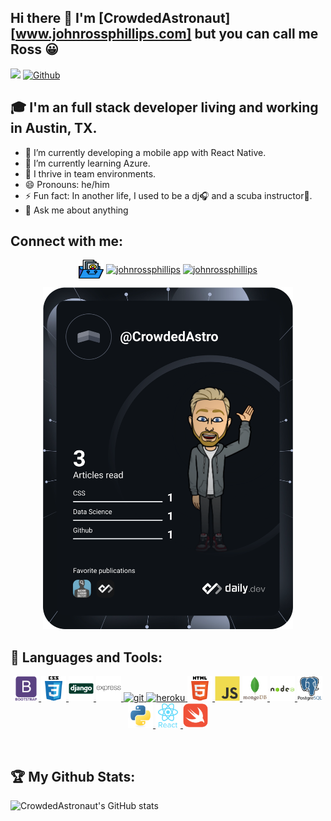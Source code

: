 ## Hi there 👋 I'm [CrowdedAstronaut][www.johnrossphillips.com] but you can call me Ross 😀

![](https://visitor-badge.laobi.icu/badge?page_id=CrowdedAstronaut.CrowdedAstronaut) [![Github](https://img.shields.io/github/followers/CrowdedAstronaut?label=Followers&logo=Github)](https://github.com/CrowdedAstronaut)


## 🎓 I'm an full stack developer living and working in Austin, TX.

- 🔭 I’m currently developing a mobile app with React Native.
- 🌱 I’m currently learning Azure.
- 👯 I thrive in team environments.
- 😄 Pronouns: he/him
- ⚡ Fun fact: In another life, I used to be a dj🎧 and a scuba instructor🤿.
- 💬 Ask me about anything


## Connect with me:

<p align="center">
  <a href="https://johnrossphillips.com" target="blank"><img align="center" src="./icons/portfolio.png" alt="johnrossphillips.com" height="30" width="40" /></a>
<a href="https://www.linkedin.com/in/johnrossphillips" target="blank"><img align="center" src="https://raw.githubusercontent.com/rahuldkjain/github-profile-readme-generator/master/src/images/icons/Social/linked-in-alt.svg" alt="johnrossphillips" height="30" width="40" /></a>
<a href="https://instagram.com/johnrossphillips" target="blank"><img align="center" src="https://raw.githubusercontent.com/rahuldkjain/github-profile-readme-generator/master/src/images/icons/Social/instagram.svg" alt="johnrossphillips" height="30" width="40" /></a>
</p>

<p align="center"><a href="https://app.daily.dev/DailyDevTips"><img src="https://github.com/CrowdedAstronaut/CrowdedAstronaut/blob/main/devcard.svg" width="400" alt="Ross Phillips' Dev Card"/></a></p>

## 🧰 Languages and Tools:

<p align="center"> <a href="https://getbootstrap.com" target="_blank"> <img src="https://raw.githubusercontent.com/devicons/devicon/master/icons/bootstrap/bootstrap-plain-wordmark.svg" alt="bootstrap" width="40" height="40"/> </a> <a href="https://www.w3schools.com/css/" target="_blank"> <img src="https://raw.githubusercontent.com/devicons/devicon/master/icons/css3/css3-original-wordmark.svg" alt="css3" width="40" height="40"/> </a> <a href="https://www.djangoproject.com/" target="_blank"> <img src="https://raw.githubusercontent.com/devicons/devicon/master/icons/django/django-original.svg" alt="django" width="40" height="40"/> </a> <a href="https://expressjs.com" target="_blank"> <img src="https://raw.githubusercontent.com/devicons/devicon/master/icons/express/express-original-wordmark.svg" alt="express" width="40" height="40"/> </a> <a href="https://git-scm.com/" target="_blank"> <img src="https://www.vectorlogo.zone/logos/git-scm/git-scm-icon.svg" alt="git" width="40" height="40"/> </a> <a href="https://heroku.com" target="_blank"> <img src="https://www.vectorlogo.zone/logos/heroku/heroku-icon.svg" alt="heroku" width="40" height="40"/> </a> <a href="https://www.w3.org/html/" target="_blank"> <img src="https://raw.githubusercontent.com/devicons/devicon/master/icons/html5/html5-original-wordmark.svg" alt="html5" width="40" height="40"/> </a> <a href="https://developer.mozilla.org/en-US/docs/Web/JavaScript" target="_blank"> <img src="https://raw.githubusercontent.com/devicons/devicon/master/icons/javascript/javascript-original.svg" alt="javascript" width="40" height="40"/> </a> <a href="https://www.mongodb.com/" target="_blank"> <img src="https://raw.githubusercontent.com/devicons/devicon/master/icons/mongodb/mongodb-original-wordmark.svg" alt="mongodb" width="40" height="40"/> </a> </a> <a href="https://nodejs.org" target="_blank"> <img src="https://raw.githubusercontent.com/devicons/devicon/master/icons/nodejs/nodejs-original-wordmark.svg" alt="nodejs" width="40" height="40"/> </a> <a href="https://www.postgresql.org" target="_blank"> <img src="https://raw.githubusercontent.com/devicons/devicon/master/icons/postgresql/postgresql-original-wordmark.svg" alt="postgresql" width="40" height="40"/> </a> <a href="https://www.python.org" target="_blank"> <img src="https://raw.githubusercontent.com/devicons/devicon/master/icons/python/python-original.svg" alt="python" width="40" height="40"/> </a> <a href="https://reactjs.org/" target="_blank"> <img src="https://raw.githubusercontent.com/devicons/devicon/master/icons/react/react-original-wordmark.svg" alt="react" width="40" height="40"/> </a> <a href="https://developer.apple.com/swift/" target="_blank"> <img src="https://github.com/devicons/devicon/blob/master/icons/swift/swift-original.svg" alt="swift" width="40" height="40"/> </a></p>

<br />

## :trophy: My Github Stats:

![CrowdedAstronaut's GitHub stats](https://github-readme-stats.vercel.app/api?username=CrowdedAstronaut&theme=vision-friendly-dark&show_icons=true)
